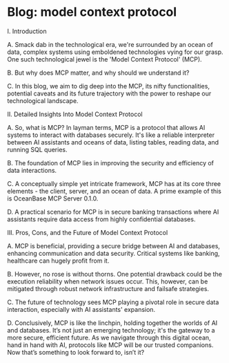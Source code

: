 # Blog: model context protocol

I. Introduction

A. Smack dab in the technological era, we're surrounded by an ocean of data, complex systems using emboldened technologies vying for our grasp. One such technological jewel is the 'Model Context Protocol' (MCP). 

B. But why does MCP matter, and why should we understand it? 

C. In this blog, we aim to dig deep into the MCP, its nifty functionalities, potential caveats and its future trajectory with the power to reshape our technological landscape.

II. Detailed Insights Into Model Context Protocol

A. So, what is MCP? In layman terms, MCP is a protocol that allows AI systems to interact with databases securely. It's like a reliable interpreter between AI assistants and oceans of data, listing tables, reading data, and running SQL queries.

B. The foundation of MCP lies in improving the security and efficiency of data interactions. 

C. A conceptually simple yet intricate framework, MCP has at its core three elements - the client, server, and an ocean of data. A prime example of this is OceanBase MCP Server 0.1.0.

D. A practical scenario for MCP is in secure banking transactions where AI assistants require data access from highly confidential databases.

III. Pros, Cons, and the Future of Model Context Protocol

A. MCP is beneficial, providing a secure bridge between AI and databases, enhancing communication and data security. Critical systems like banking, healthcare can hugely profit from it.

B. However, no rose is without thorns. One potential drawback could be the execution reliability when network issues occur. This, however, can be mitigated through robust network infrastructure and failsafe strategies.

C. The future of technology sees MCP playing a pivotal role in secure data interaction, especially with AI assistants' expansion. 

D. Conclusively, MCP is like the linchpin, holding together the worlds of AI and databases. It’s not just an emerging technology; it's the gateway to a more secure, efficient future. As we navigate through this digital ocean, hand in hand with AI, protocols like MCP will be our trusted companions. Now that’s something to look forward to, isn’t it?